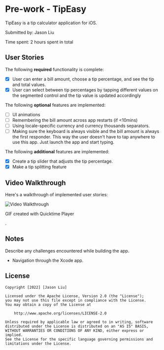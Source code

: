 # Pre-work - TipEasy

TipEasy is a tip calculator application for iOS.

Submitted by: Jason Liu

Time spent: 2 hours spent in total

## User Stories

The following **required** functionality is complete:

* [x] User can enter a bill amount, choose a tip percentage, and see the tip and total values.
* [x] User can select between tip percentages by tapping different values on the segmented control and the tip value is updated accordingly

The following **optional** features are implemented:

* [ ] UI animations
* [ ] Remembering the bill amount across app restarts (if <10mins)
* [ ] Using locale-specific currency and currency thousands separators.
* [ ] Making sure the keyboard is always visible and the bill amount is always the first responder. This way the user doesn't have to tap anywhere to use this app. Just launch the app and start typing.

The following **additional** features are implemented:

* [x] Create a tip slider that adjusts the tip percentage.
* [x] Make a tip splitting feature

## Video Walkthrough

Here's a walkthrough of implemented user stories:

<img src='https://i.imgur.com/25a9AAi.gif' title='Video Walkthrough' width='' alt='Video Walkthrough' />

GIF created with Quicktime Player

.

## Notes

Describe any challenges encountered while building the app.

* Navigation through the Xcode app.

## License

    Copyright [2022] [Jason Liu]

    Licensed under the Apache License, Version 2.0 (the "License");
    you may not use this file except in compliance with the License.
    You may obtain a copy of the License at

        http://www.apache.org/licenses/LICENSE-2.0

    Unless required by applicable law or agreed to in writing, software
    distributed under the License is distributed on an "AS IS" BASIS,
    WITHOUT WARRANTIES OR CONDITIONS OF ANY KIND, either express or implied.
    See the License for the specific language governing permissions and
    limitations under the License.
